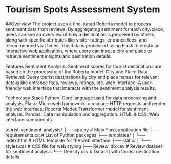 # Tourism Spots Assessment System

##Overview
The project uses a fine-tuned Roberta model to process sentiment data from reviews. By aggregating sentiment for each city/place, users can see an overview of how a destination is perceived by others, along with specific attributes like visitor ratings, entrance fees, and recommended visit times. The data is processed using Flask to create an interactive web application, where users can input a city and place to retrieve sentiment insights and destination details.
 

Features
Sentiment Analysis: Sentiment scores for tourist destinations are based on the processing of the Roberta model.
City and Place Data Retrieval: Query tourist destinations by city and place names for relevant details like entrance fees, reviews, ratings, etc.
Web Interface: A user-friendly web interface that interacts with the sentiment analysis results.


Technology Stack
Python: Core language used for data processing and analysis.
Flask: Micro web framework to manage HTTP requests and render the web interface.
Roberta Model: Transformer model for sentiment analysis.
Pandas: Data manipulation and aggregation.
HTML & CSS: Web interface components.


tourist-sentiment-analysis/
├── app.py                # Main Flask application file
├── requirements.txt      # List of Python packages
├── templates/
│   └── index.html        # HTML template for the web interface
├── static/
│   └── styles.css        # CSS file for web styling
├── Review_db.csv         # Review dataset for sentiment analysis
└── Density.csv           # Dataset with tourist destination details
